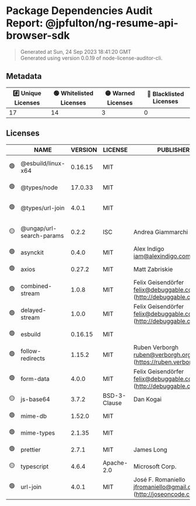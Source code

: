 # Package Dependencies Audit Report: @jpfulton/ng-resume-api-browser-sdk

> Generated at Sun, 24 Sep 2023 18:41:20 GMT <br />
> Generated using version 0.0.19 of node-license-auditor-cli.

## Metadata
| :hash: Unique Licenses | :green_circle: Whitelisted Licenses | :yellow_circle: Warned Licenses | :red_circle: Blacklisted Licenses |
|---|---|---|---|
| 17 | 14 | 3 | 0 |

## Licenses

|  | NAME | VERSION | LICENSE | PUBLISHER | EMAIL | REPOSITORY | MODULE PATH | LICENSE PATH |
|---|---|---|---|---|---|---|---|---|
| :green_circle: | @esbuild/linux-x64 | 0.16.15 | MIT |  |  |  | ./working/ng-resume-api-browser-sdk/node_modules/@esbuild/linux-x64/package.json | ./working/ng-resume-api-browser-sdk/node_modules/@esbuild/linux-x64/package.json |
| :green_circle: | @types/node | 17.0.33 | MIT |  |  | https://github.com/DefinitelyTyped/DefinitelyTyped.git | ./working/ng-resume-api-browser-sdk/node_modules/@types/node/package.json | ./working/ng-resume-api-browser-sdk/node_modules/@types/node/package.json |
| :green_circle: | @types/url-join | 4.0.1 | MIT |  |  | https://github.com/DefinitelyTyped/DefinitelyTyped.git | ./working/ng-resume-api-browser-sdk/node_modules/@types/url-join/package.json | ./working/ng-resume-api-browser-sdk/node_modules/@types/url-join/package.json |
| :yellow_circle: | @ungap/url-search-params | 0.2.2 | ISC | Andrea Giammarchi |  | git+https://github.com/ungap/url-search-params.git | ./working/ng-resume-api-browser-sdk/node_modules/@ungap/url-search-params/package.json | ./working/ng-resume-api-browser-sdk/node_modules/@ungap/url-search-params/package.json |
| :green_circle: | asynckit | 0.4.0 | MIT | Alex Indigo <iam@alexindigo.com> |  | git+https://github.com/alexindigo/asynckit.git | ./working/ng-resume-api-browser-sdk/node_modules/asynckit/package.json | ./working/ng-resume-api-browser-sdk/node_modules/asynckit/package.json |
| :green_circle: | axios | 0.27.2 | MIT | Matt Zabriskie |  | https://github.com/axios/axios.git | ./working/ng-resume-api-browser-sdk/node_modules/axios/package.json | ./working/ng-resume-api-browser-sdk/node_modules/axios/package.json |
| :green_circle: | combined-stream | 1.0.8 | MIT | Felix Geisendörfer <felix@debuggable.com> (http://debuggable.com/) |  | git://github.com/felixge/node-combined-stream.git | ./working/ng-resume-api-browser-sdk/node_modules/combined-stream/package.json | ./working/ng-resume-api-browser-sdk/node_modules/combined-stream/package.json |
| :green_circle: | delayed-stream | 1.0.0 | MIT | Felix Geisendörfer <felix@debuggable.com> (http://debuggable.com/) |  | git://github.com/felixge/node-delayed-stream.git | ./working/ng-resume-api-browser-sdk/node_modules/delayed-stream/package.json | ./working/ng-resume-api-browser-sdk/node_modules/delayed-stream/package.json |
| :green_circle: | esbuild | 0.16.15 | MIT |  |  |  | ./working/ng-resume-api-browser-sdk/node_modules/esbuild/package.json | ./working/ng-resume-api-browser-sdk/node_modules/esbuild/package.json |
| :green_circle: | follow-redirects | 1.15.2 | MIT | Ruben Verborgh <ruben@verborgh.org> (https://ruben.verborgh.org/) |  | git@github.com:follow-redirects/follow-redirects.git | ./working/ng-resume-api-browser-sdk/node_modules/follow-redirects/package.json | ./working/ng-resume-api-browser-sdk/node_modules/follow-redirects/package.json |
| :green_circle: | form-data | 4.0.0 | MIT | Felix Geisendörfer <felix@debuggable.com> (http://debuggable.com/) |  | git://github.com/form-data/form-data.git | ./working/ng-resume-api-browser-sdk/node_modules/form-data/package.json | ./working/ng-resume-api-browser-sdk/node_modules/form-data/package.json |
| :yellow_circle: | js-base64 | 3.7.2 | BSD-3-Clause | Dan Kogai |  |  | ./working/ng-resume-api-browser-sdk/node_modules/js-base64/package.json | ./working/ng-resume-api-browser-sdk/node_modules/js-base64/package.json |
| :green_circle: | mime-db | 1.52.0 | MIT |  |  |  | ./working/ng-resume-api-browser-sdk/node_modules/mime-db/package.json | ./working/ng-resume-api-browser-sdk/node_modules/mime-db/package.json |
| :green_circle: | mime-types | 2.1.35 | MIT |  |  |  | ./working/ng-resume-api-browser-sdk/node_modules/mime-types/package.json | ./working/ng-resume-api-browser-sdk/node_modules/mime-types/package.json |
| :green_circle: | prettier | 2.7.1 | MIT | James Long |  |  | ./working/ng-resume-api-browser-sdk/node_modules/prettier/package.json | ./working/ng-resume-api-browser-sdk/node_modules/prettier/package.json |
| :yellow_circle: | typescript | 4.6.4 | Apache-2.0 | Microsoft Corp. |  | https://github.com/Microsoft/TypeScript.git | ./working/ng-resume-api-browser-sdk/node_modules/typescript/package.json | ./working/ng-resume-api-browser-sdk/node_modules/typescript/package.json |
| :green_circle: | url-join | 4.0.1 | MIT | José F. Romaniello <jfromaniello@gmail.com> (http://joseoncode.com) |  | git://github.com/jfromaniello/url-join.git | ./working/ng-resume-api-browser-sdk/node_modules/url-join/package.json | ./working/ng-resume-api-browser-sdk/node_modules/url-join/package.json |

